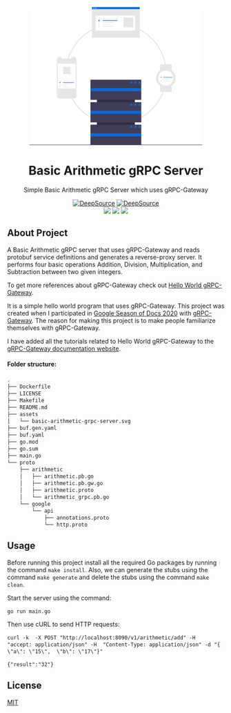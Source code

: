 <div align="center">
<img src="assets/basic-arithmetic-grpc-server.svg" height="auto" width="400" />
<br />
<h1>Basic Arithmetic gRPC Server</h1>
<p>
Simple Basic Arithmetic gRPC Server which uses gRPC-Gateway
</p>
<a href="https://deepsource.io/gh/iamrajiv/basic-arithmetic-grpc-server/?ref=repository-badge}" target="_blank"><img alt="DeepSource" title="DeepSource" src="https://deepsource.io/gh/iamrajiv/basic-arithmetic-grpc-server.svg/?label=active+issues&show_trend=true&token=Vc-DvUay896_FtzRBEq9x-Q8"/></a>
<a href="https://deepsource.io/gh/iamrajiv/basic-arithmetic-grpc-server/?ref=repository-badge}" target="_blank"><img alt="DeepSource" title="DeepSource" src="https://deepsource.io/gh/iamrajiv/basic-arithmetic-grpc-server.svg/?label=resolved+issues&show_trend=true&token=Vc-DvUay896_FtzRBEq9x-Q8"/></a>
<br />
<a href="https://github.com/iamrajiv/basic-arithmetic-grpc-server/network/members"><img src="https://img.shields.io/github/forks/iamrajiv/basic-arithmetic-grpc-server?color=0969da&style=for-the-badge" height="auto" width="auto" /></a>
<a href="https://github.com/iamrajiv/basic-arithmetic-grpc-server/stargazers"><img src="https://img.shields.io/github/stars/iamrajiv/basic-arithmetic-grpc-server?color=0969da&style=for-the-badge" height="auto" width="auto" /></a>
<a href="https://github.com/iamrajiv/basic-arithmetic-grpc-server/blob/master/LICENSE"><img src="https://img.shields.io/github/license/iamrajiv/basic-arithmetic-grpc-server?color=0969da&style=for-the-badge" height="auto" width="auto" /></a>
</div>

## About Project

A Basic Arithmetic gRPC server that uses gRPC-Gateway and reads protobuf service definitions and generates a reverse-proxy server. It performs four basic operations Addition, Division, Multiplication, and Subtraction between two given integers.

To get more references about gRPC-Gateway check out [Hello World gRPC-Gateway](https://github.com/iamrajiv/helloworld-grpc-gateway).

It is a simple hello world program that uses gRPC-Gateway. This project was created when I participated in [Google Season of Docs 2020](https://github.com/iamrajiv/GSoD-2020) with [gRPC-Gateway](https://github.com/grpc-ecosystem/grpc-gateway). The reason for making this project is to make people familiarize themselves with gRPC-Gateway.

I have added all the tutorials related to Hello World gRPC-Gateway to the [gRPC-Gateway documentation website](https://grpc-ecosystem.github.io/grpc-gateway/docs/tutorials/).

#### Folder structure:

```shell
.
├── Dockerfile
├── LICENSE
├── Makefile
├── README.md
├── assets
│   └── basic-arithmetic-grpc-server.svg
├── buf.gen.yaml
├── buf.yaml
├── go.mod
├── go.sum
├── main.go
└── proto
    ├── arithmetic
    │   ├── arithmetic.pb.go
    │   ├── arithmetic.pb.gw.go
    │   ├── arithmetic.proto
    │   └── arithmetic_grpc.pb.go
    └── google
        └── api
            ├── annotations.proto
            └── http.proto
```

## Usage

Before running this project install all the required Go packages by running the command `make install`. Also, we can generate the stubs using the command `make generate` and delete the stubs using the command `make clean`.

Start the server using the command:

```shell
go run main.go
```

Then use cURL to send HTTP requests:

```shell
curl -k  -X POST "http://localhost:8090/v1/arithmetic/add" -H  "accept: application/json" -H  "Content-Type: application/json" -d "{  \"a\": \"15\",  \"b\": \"17\"}"
```

```shell
{"result":"32"}
```

## License

[MIT](https://github.com/iamrajiv/basic-arithmetic-grpc-server/blob/master/LICENSE)

